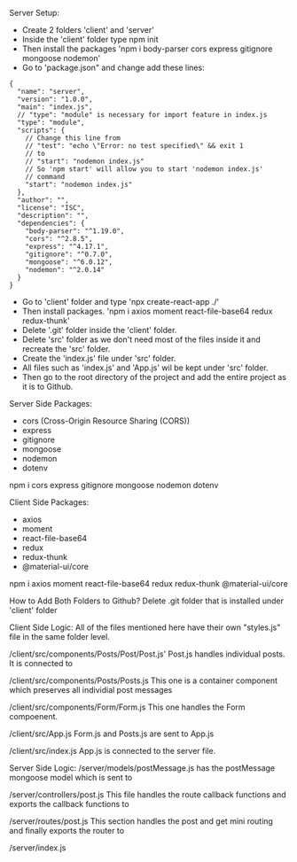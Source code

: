Server Setup:
- Create 2 folders 'client' and 'server'
- Inside the 'client' folder type npm init
- Then install the packages 'npm i body-parser cors express gitignore mongoose nodemon'
- Go to 'package.json" and change add these lines:

```
{
  "name": "server",
  "version": "1.0.0",
  "main": "index.js",
  // "type": "module" is necessary for import feature in index.js 
  "type": "module",
  "scripts": {
    // Change this line from
    // "test": "echo \"Error: no test specified\" && exit 1
    // to
    // "start": "nodemon index.js"
    // So 'npm start' will allow you to start 'nodemon index.js'
    // command
    "start": "nodemon index.js"
  },
  "author": "",
  "license": "ISC",
  "description": "",
  "dependencies": {
    "body-parser": "^1.19.0",
    "cors": "^2.8.5",
    "express": "^4.17.1",
    "gitignore": "^0.7.0",
    "mongoose": "^6.0.12",
    "nodemon": "^2.0.14"
  }
}
```
- Go to 'client' folder and type 'npx create-react-app ./'
- Then install packages. 'npm i axios moment react-file-base64 redux redux-thunk'
- Delete '.git' folder inside the 'client' folder.
- Delete 'src' folder as we don't need most of the files inside it and recreate the 'src' folder.
- Create the 'index.js' file under 'src' folder.
- All files such as 'index.js' and 'App.js' wil be kept under 'src' folder.
- Then go to the root directory of the project and add the entire project as it is to Github.

Server Side Packages:
- cors (Cross-Origin Resource Sharing (CORS))
- express
- gitignore
- mongoose
- nodemon
- dotenv

npm i cors express gitignore mongoose nodemon dotenv

Client Side Packages:
- axios
- moment
- react-file-base64
- redux
- redux-thunk
- @material-ui/core

npm i axios moment react-file-base64 redux redux-thunk @material-ui/core

How to Add Both Folders to Github?
Delete .git folder that is installed under 'client' folder

Client Side Logic:
All of the files mentioned here have their own "styles.js" file in the same folder level.

/client/src/components/Posts/Post/Post.js'
Post.js handles individual posts. It is connected to

/client/src/components/Posts/Posts.js
This one is a container component which preserves all individial post messages

/client/src/components/Form/Form.js
This one handles the Form compoenent.

/client/src/App.js
Form.js and Posts.js are sent to App.js

/client/src/index.js
App.js is connected to the server file.



Server Side Logic:
/server/models/postMessage.js
has the postMessage mongoose model which is sent to

/server/controllers/post.js
This file handles the route callback functions and exports the callback functions to

/server/routes/post.js
This section handles the post and get mini routing and finally exports the router to

/server/index.js